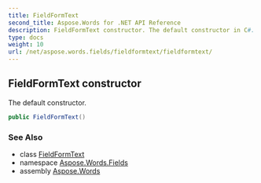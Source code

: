 ```yaml
---
title: FieldFormText
second_title: Aspose.Words for .NET API Reference
description: FieldFormText constructor. The default constructor in C#.
type: docs
weight: 10
url: /net/aspose.words.fields/fieldformtext/fieldformtext/
---
```

## FieldFormText constructor

The default constructor.

```csharp
public FieldFormText()
```

### See Also

* class [FieldFormText](../)
* namespace [Aspose.Words.Fields](../../fieldformtext/)
* assembly [Aspose.Words](../../../)
